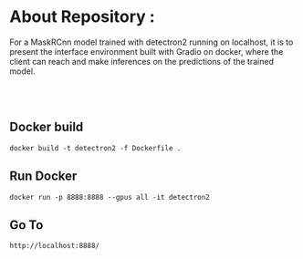 
# About Repository :

For a MaskRCnn model trained with detectron2 running on localhost, it is to present the interface environment built with Gradio on docker, where the client can reach and make inferences on the predictions of the trained model.

<br><br>

## Docker build

```
docker build -t detectron2 -f Dockerfile .
```

## Run Docker

```
docker run -p 8888:8888 --gpus all -it detectron2
```

## Go To 
```
http://localhost:8888/
```